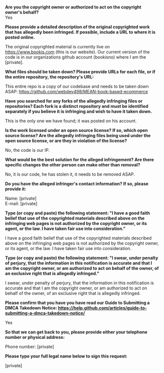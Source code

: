 **Are you the copyright owner or authorized to act on the copyright owner's behalf?**  
Yes

**Please provide a detailed description of the original copyrighted work that has allegedly been infringed. If possible, include a URL to where it is posted online.**

The original copyrighted material is currently live on https://www.bookis.com (this is our website). Our current version of the code is in our organizations github account (bookisno) where I am the [private].

**What files should be taken down? Please provide URLs for each file, or if the entire repository, the repository's URL:**

This entire repo is a copy of our codebase and needs to be taken down ASAP: https://github.com/webdev498/MEAN-book-based-ecommerce

**Have you searched for any forks of the allegedly infringing files or repositories? Each fork is a distinct repository and must be identified separately if you believe it is infringing and wish to have it taken down.**

This is the only one we have found; it was posted on his account.

**Is the work licensed under an open source license? If so, which open source license? Are the allegedly infringing files being used under the open source license, or are they in violation of the license?**

No, the code is our IP.

**What would be the best solution for the alleged infringement? Are there specific changes the other person can make other than removal?**

No, it is our code, he has stolen it, it needs to be removed ASAP.

**Do you have the alleged infringer's contact information? If so, please provide it:**

Name: [private]  
E-mail: [private]  

**Type (or copy and paste) the following statement: "I have a good faith belief that use of the copyrighted materials described above on the infringing web pages is not authorized by the copyright owner, or its agent, or the law. I have taken fair use into consideration."**

I have a good faith belief that use of the copyrighted materials described above on the infringing web pages is not authorized by the copyright owner, or its agent, or the law. I have taken fair use into consideration.

**Type (or copy and paste) the following statement: "I swear, under penalty of perjury, that the information in this notification is accurate and that I am the copyright owner, or am authorized to act on behalf of the owner, of an exclusive right that is allegedly infringed."**

I swear, under penalty of perjury, that the information in this notification is accurate and that I am the copyright owner, or am authorized to act on behalf of the owner, of an exclusive right that is allegedly infringed.

**Please confirm that you have you have read our Guide to Submitting a DMCA Takedown Notice: https://help.github.com/articles/guide-to-submitting-a-dmca-takedown-notice/**

Yes

**So that we can get back to you, please provide either your telephone number or physical address:**

Phone number: [private]

**Please type your full legal name below to sign this request:**

[private]
